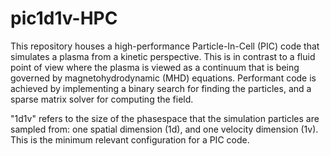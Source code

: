 # pic1d1v-HPC
This repository houses a high-performance Particle-In-Cell (PIC) code that simulates a plasma from a kinetic perspective. This is in contrast to a fluid point of view where the plasma is viewed as a continuum that is being governed by magnetohydrodynamic (MHD) equations. Performant code is achieved by implementing a binary search for finding the particles, and a sparse matrix solver for computing the field. 

"1d1v" refers to the size of the phasespace that the simulation particles are sampled from: one spatial dimension (1d), and one velocity dimension (1v). This is the minimum relevant configuration for a PIC code.   
